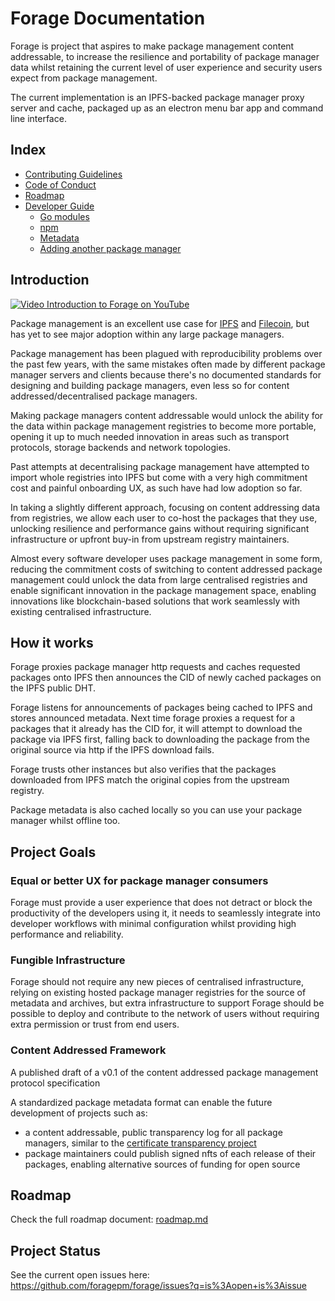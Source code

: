 # Forage Documentation

Forage is project that aspires to make package management content addressable, to increase the resilience and portability of package manager data whilst retaining the current level of user experience and security users expect from package management.

The current implementation is an IPFS-backed package manager proxy server and cache, packaged up as an electron menu bar app and command line interface.

## Index

- [Contributing Guidelines](contributing.md)
- [Code of Conduct](code-of-conduct.md)
- [Roadmap](roadmap.md)
- [Developer Guide](development.md)
  - [Go modules](go.md)
  - [npm](npm.md)
  - [Metadata](metadata.md)
  - [Adding another package manager](add-a-package-manager.md)

## Introduction

[![Video Introduction to Forage on YouTube](https://img.youtube.com/vi/uNuPJHP2lfU/0.jpg)](https://www.youtube.com/watch?v=uNuPJHP2lfU)

Package management is an excellent use case for [IPFS](https://ipfs.io) and [Filecoin](https://filecoin.io), but has yet to see major adoption within any large package managers.

Package management has been plagued with reproducibility problems over the past few years, with the same mistakes often made by different package manager servers and clients because there's no documented standards for designing and building package managers, even less so for content addressed/decentralised package managers.

Making package managers content addressable would unlock the ability for the data within package management registries to become more portable, opening it up to much needed innovation in areas such as transport protocols, storage backends and network topologies.

Past attempts at decentralising package management have attempted to import whole registries into IPFS but come with a very high commitment cost and painful onboarding UX, as such have had low adoption so far.

In taking a slightly different approach, focusing on content addressing data from registries, we allow each user to co-host the packages that they use, unlocking resilience and performance gains without requiring significant infrastructure or upfront buy-in from upstream registry maintainers.

Almost every software developer uses package management in some form, reducing the commitment costs of switching to content addressed package management could unlock the data from large centralised registries and enable significant innovation in the package management space, enabling innovations like blockchain-based solutions that work seamlessly with existing centralised infrastructure.

## How it works

Forage proxies package manager http requests and caches requested packages onto IPFS then announces the CID of newly cached packages on the IPFS public DHT.

Forage listens for announcements of packages being cached to IPFS and stores announced metadata. Next time forage proxies a request for a packages that it already has the CID for, it will attempt to download the package via IPFS first, falling back to downloading the package from the original source via http if the IPFS download fails.

Forage trusts other instances but also verifies that the packages downloaded from IPFS match the original copies from the upstream registry.

Package metadata is also cached locally so you can use your package manager whilst offline too.

## Project Goals

### Equal or better UX for package manager consumers

Forage must provide a user experience that does not detract or block the productivity of the developers using it, it needs to seamlessly integrate into developer workflows with minimal configuration whilst providing high performance and reliability.

### Fungible Infrastructure

Forage should not require any new pieces of centralised infrastructure, relying on existing hosted package manager registries for the source of metadata and archives, but extra infrastructure to support Forage should be possible to deploy and contribute to the network of users without requiring extra permission or trust from end users.

### Content Addressed Framework

A published draft of a v0.1 of the content addressed package management protocol specification

A standardized package metadata format can enable the future development of projects such as:
* a content addressable, public transparency log for all package managers, similar to the [certificate transparency project](https://certificate.transparency.dev/)
* package maintainers could publish signed nfts of each release of their packages, enabling alternative sources of funding for open source

## Roadmap

Check the full roadmap document: [roadmap.md](roadmap.md)

## Project Status

See the current open issues here: https://github.com/foragepm/forage/issues?q=is%3Aopen+is%3Aissue

